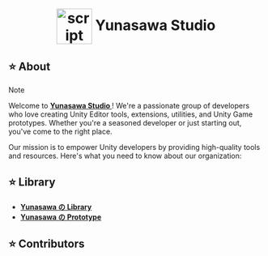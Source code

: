 <div align="center"><h1><img width="70px" align="center" src="https://github.com/Yunasawa-Studio/.github/assets/113672166/74148d38-36d0-4022-b4cc-c7516cdb6e34" alt="script"> Yunasawa Studio </h1></div>

<h2> ⭐ About </h2>

> [!Note]
> Welcome to <a href="https://github.com/Yunasawa-Studio"><b> Yunasawa Studio </b></a>! We're a passionate group of developers who love creating Unity Editor tools, extensions, utilities, and Unity Game prototypes. 
> Whether you're a seasoned developer or just starting out, you've come to the right place.
> 
> Our mission is to empower Unity developers by providing high-quality tools and resources. Here's what you need to know about our organization:

<h2> ⭐ Library </h2>

<ul>
  <li> <a href="https://github.com/Yunasawa-Studio/.github/blob/main/profile/Yunasawa%20No%20Library/library.md"><b>Yunasawa の Library</b></a> </li>
  <li> <a href=""><b>Yunasawa の Prototype</b></a> </li>
</ul>

<h2> ⭐ Contributors </h2>

